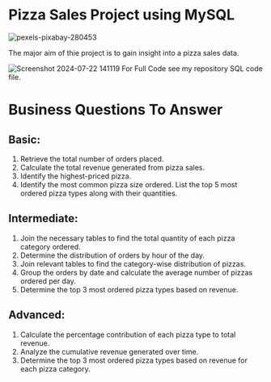 # Pizza Sales Project using MySQL
![pexels-pixabay-280453](https://github.com/user-attachments/assets/714c8b74-c3cf-4950-9a98-1cdf1ee037f7)

The major aim of thie project is to gain insight into a pizza sales data.

![Screenshot 2024-07-22 141119](https://github.com/user-attachments/assets/424d835c-d546-4068-b3c2-056d6dec32b6)
For Full Code see my repository SQL code file.

# Business Questions To Answer
## Basic:
1. Retrieve the total number of orders placed.
2. Calculate the total revenue generated from pizza sales.
3. Identify the highest-priced pizza.
4. Identify the most common pizza size ordered.
List the top 5 most ordered pizza types along with their quantities.


## Intermediate:
1. Join the necessary tables to find the total quantity of each pizza category ordered.
2. Determine the distribution of orders by hour of the day.
3. Join relevant tables to find the category-wise distribution of pizzas.
4. Group the orders by date and calculate the average number of pizzas ordered per day.
5. Determine the top 3 most ordered pizza types based on revenue.

## Advanced:
1. Calculate the percentage contribution of each pizza type to total revenue.
2. Analyze the cumulative revenue generated over time.
3. Determine the top 3 most ordered pizza types based on revenue for each pizza category.
